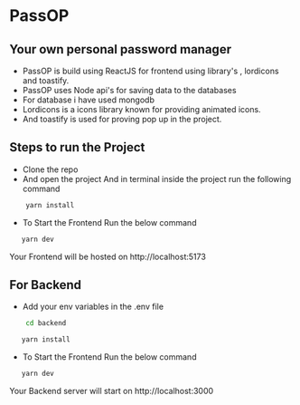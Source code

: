# **PassOP**

## **Your own personal password manager**

- PassOP is build using ReactJS for frontend using library's , lordicons and toastify.
- PassOP uses Node api's for saving data to the databases
- For database i have used mongodb
- Lordicons is a icons library known for providing animated icons.
- And toastify is used for proving pop up in the project.

## Steps to run the Project

- Clone the repo
- And open the project And in terminal inside the project run the following command
```bash
    yarn install
```

- To Start the Frontend Run the below command

```bash
   yarn dev
```

Your Frontend will be hosted on http://localhost:5173

## For Backend
- Add your env variables in the .env file
```bash
    cd backend
```

```bash
   yarn install
```

- To Start the Frontend Run the below command

```bash
   yarn dev
```
Your Backend server will start on http://localhost:3000


